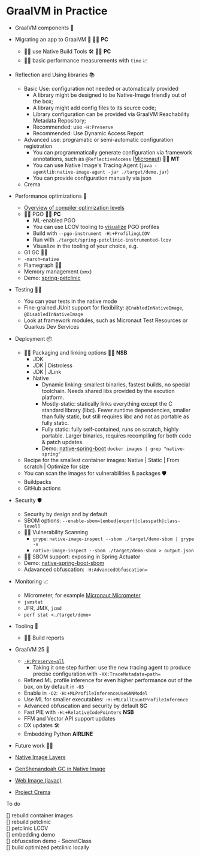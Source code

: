 # GraalVM in Practice

* GraalVM components 🐰
* Migrating an app to GraalVM 🤖 👩‍💻 **PC**
  * 👩‍💻 use Native Build Tools 🛠️ 👩‍💻 **PC**
  * 👩‍💻 basic performance measurements with `time` 📈
* Reflection and Using libraries 📚
  * Basic Use: configuration not needed or automatically provided
    * A library might be designed to be Native-Image friendly out of the box;
    * A library might add config files to its source code;
    * Library configuration can be provided via GraalVM Reachability Metadata Repository;
    * Recommended: use `-H:Preserve`
    * Recommended: Use Dynamic Access Report
  * Advanced use: programatic or semi-automatic configuration registration
    * You can programmatically generate configuration via framework annotations, such as `@ReflectiveAccess` ([Micronaut](https://guides.micronaut.io/latest/micronaut-graalvm-reflection-maven-java.html)) 👩‍💻 **MT**
    * You can use Native Image's Tracing Agent (`java -agentlib:native-image-agent -jar ./target/demo.jar`)
    *  You can provide configuration manually via json
  * Crema
* Performance optimizations 🚀
  * [Overview of compiler optimization levels](https://github.com/alina-yur/native-spring-boot?tab=readme-ov-file#optimization-levels-in-native-image)
  * 👩‍💻 PGO 👩‍💻 **PC**
    * ML-enabled PGO
    * You can use LCOV tooling to [visualize](https://www.graalvm.org/latest/reference-manual/native-image/optimizations-and-performance/PGO/LCOV/) PGO profiles
     * Build with `--pgo-instrument -H:+ProfilingLCOV`
     * Run with `./target/spring-petclinic-instrumented-lcov`
     * Visualize in the tooling of your choice, e.g. 
  * G1 GC 👩‍💻
  * `-march=native`
  * Flamegraph 👩‍💻
  * Memory management (`xmx`)
  * Demo: [spring-petclinic](https://github.com/spring-projects/spring-petclinic)
* Testing 👨‍🔬
  * You can your tests in the native mode
  * Fine-grained JUnit support for flexibility: `@EnabledInNativeImage`, `@DisabledInNativeImage`
  * Look at framework modules, such as Micronaut Test Resources or Quarkus Dev Services
* Deployment 📦
  * 👩‍💻 Packaging and linking options 👩‍💻 **NSB**
    * JDK 
    * JDK | Distroless
    * JDK | JLink
    * Native
      * Dynamic linking: smallest binaries, fastest builds, no special toolchain. Needs shared libs provided by the excution platform.
      * Mostly-static: statically links everything except the C standard library (libc). Fewer runtime dependencies, smaller than fully static, but still requires libc and not as portable as fully static.
      * Fully static: fully self-contained, runs on scratch, highly portable. Larger binaries, requires recompiling for both code & patch updates.
      *  Demo: [native-spring-boot](https://github.com/alina-yur/native-spring-boot) `docker images | grep "native-spring"`
  * Recipe for the smallest container images: Native | Static | From scratch | Optimize for size
  * You can scan the images for vulnerabilities & packages 🛡️
  * Buildpacks
  * GitHub actions
* Security 🛡️
  *  Security by design and by default
  * SBOM options: `--enable-sbom=[embed|export|classpath|class-level]`
  * 👩‍💻 Vulnerability Scanning
    * `grype`: `native-image-inspect --sbom ./target/demo-sbom | grype -v`
    * `native-image-inspect --sbom ./target/demo-sbom > output.json`
  * 👩‍💻 SBOM support: exposing in Spring Actuator
  * Demo: [native-spring-boot-sbom](https://github.com/alina-yur/native-spring-boot-sbom)
  * Adavanced obfuscation: `-H:AdvancedObfuscation=`

* Monitoring 📈
  * Micrometer, for example [Micronaut Micrometer](https://micronaut-projects.github.io/micronaut-micrometer/latest/guide/)
  * `jvmstat`
  * JFR, JMX, `jcmd`
  * `perf stat <./target/demo>`
* Tooling 🔮
  * 👩‍💻 Build reports
* GraalVM 25 🐰
  * [`-H:Preserve=all`](https://github.com/oracle/graal/pull/10180)
    * Taking it one step further: use the new tracing agent to produce precise configuration with `-XX:TraceMetadata=path=`
  * Refined ML profile inference for even higher performance out of the box, on by default in `-03`
   * Enable in `-O2`: `-H:+MLProfileInferenceUseGNNModel`
  * Use ML for smaller executables: `-H:+MLCallCountProfileInference`
  * Advanced obfuscation and security by default **SC**
  * Fast PIE with `-H:+RelativeCodePointers` **NSB**
  * FFM and Vector API support updates
  * DX updates 🛠️
  * Embedding Python **AIRLINE**
* Future work 👩‍🔬
 * [Native Image Layers](https://github.com/oracle/graal/issues/7626)
 * [GenShenandoah GC in Native Image](https://github.com/orgs/oracle/projects/6/views/1?pane=issue&itemId=130712659&issue=oracle%7Cgraal%7C12237)
 * [Web Image (javac)](https://graalvm.github.io/graalvm-demos/native-image/wasm-javac/)
 * [Project Crema](https://github.com/orgs/oracle/projects/6?pane=issue&itemId=113766307&issue=oracle%7Cgraal%7C11327)
 


To do 

<!-- ssh -o ServerAliveInterval=60 opc@alina-oracledeveloper-->
[] rebuild container images <br>
[] rebuild petclinic <br>
[] petclinic LCOV <br>
[] embedding demo <br>
[] obfuscation demo - SecretClass <br>
[] build optimized petclinic locally <br>
